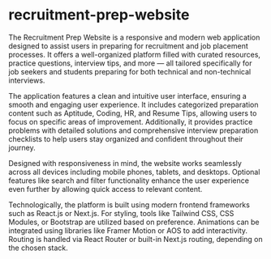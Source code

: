 # recruitment-prep-website

The Recruitment Prep Website is a responsive and modern web application designed to assist users in preparing for recruitment and job placement processes. It offers a well-organized platform filled with curated resources, practice questions, interview tips, and more — all tailored specifically for job seekers and students preparing for both technical and non-technical interviews.

The application features a clean and intuitive user interface, ensuring a smooth and engaging user experience. It includes categorized preparation content such as Aptitude, Coding, HR, and Resume Tips, allowing users to focus on specific areas of improvement. Additionally, it provides practice problems with detailed solutions and comprehensive interview preparation checklists to help users stay organized and confident throughout their journey.

Designed with responsiveness in mind, the website works seamlessly across all devices including mobile phones, tablets, and desktops. Optional features like search and filter functionality enhance the user experience even further by allowing quick access to relevant content.

Technologically, the platform is built using modern frontend frameworks such as React.js or Next.js. For styling, tools like Tailwind CSS, CSS Modules, or Bootstrap are utilized based on preference. Animations can be integrated using libraries like Framer Motion or AOS to add interactivity. Routing is handled via React Router or built-in Next.js routing, depending on the chosen stack.
